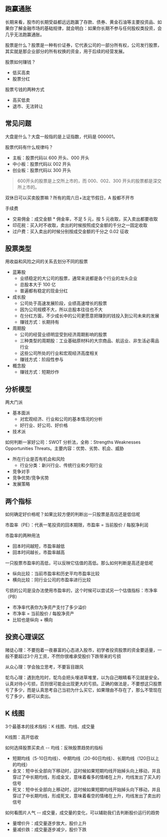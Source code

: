 ## 跑赢通胀
长期来看，股市的长期受益都远远跑赢了存款、债券、黄金石油等主要投资品、如果你了解金融市场的基础规律，就会明白：如果你长期不参与任何股权类投资，会几乎无法跑赢通胀。

股票是什么？股票是一种有价证券，它代表公司的一部分所有权，公司发行股票，其实就是那企业部分的所有权换的资金，用于后续的经营发展。

股票如何赚钱？
* 低买高卖
* 股票分红

股票亏钱的两种方式
* 高买低卖
* 退市、无法转让

## 常见问题
大盘是什么？大盘一般指的是上证指数，代码是 000001。

股票代码有什么规律吗？
* 主板：股票代码以 600 开头、000 开头
* 中小板：股票代码以 002 开头
* 创业板：股票代码以 300 开头

> 600开头的股票是上交所上市的，而 000、002、300 开头的股票都是深交所上市的。

双休日可以买卖股票嘛？所有的周六日+法定节假日，A 股都不开市

手续费
* 交易佣金：成交金额 * 佣金率，不足 5 元，按 5 元收取，买入卖出都要收取
* 印花税：买入时不收取，卖出的时候按照成交金额的千分之一固定收取
* 过户费：买入卖出的时候分别按成交金额的千分之 0.02 征收

## 股票类型
用收益和风险之间的关系去划分不同的股票
* 蓝筹股
  * 业绩稳定的大公司的股票，通常来说都是各个行业的龙头企业
  * 总股本大于 100 亿
  * 普遍都有稳定的现金分红
* 成长股
  * 公司处于高速发展阶段，业绩高速增长的股票
  * 因为公司规模不大，所以总股本往往也不大
  * 在分红方面，不少成长中的公司更愿意把赚到的钱投入到公司未来的发展
  * 赚钱方式：长期持有
* 周期股
  * 公司的经营业绩明显受到经济周期影响的股票
  * 三种类型的周期股：工业基础原材料的大宗商品、航运业、非生活必需品行业
  * 这些公司所处的行业和宏观经济高度相关
  * 赚钱方式：阶段性参与
* 概念股
  * 赚钱方式：短期炒作

## 分析模型
两大门派
* 基本面派
  * 对宏观经济、行业和公司的基本情况的分析
  * 好行业、好公司、好价格
* 技术派

如何判断一家好公司：SWOT 分析法，全称：Strengths Weaknesses Opportunities Threats。主要内容：优势、劣势、机会、威胁
* 所在行业是否有机会和风险
  * 行业分类：新兴行业、传统行业和夕阳行业
* 竞争对手
* 竞争优势/竞争劣势
* 发展策略

## 两个指标
如何确定好价格呢？如果比较方便的判断出一只股票是高估还是低估呢

市盈率（PE）：代表一笔投资的回本期限，市盈率 = 当前股价 / 每股净利润

市盈率的两种用法
* 回本时间越短，市盈率越低
* 回本时间越长，市盈率越高

一只股票市盈率的高低，可以反映它估值的高低。那么如何判断是高还是低呢
* 纵向比较：当前市盈率和历史平均市盈率比较
* 横向比较：同行业公司的市盈率进行比较

亏损的公司是没办法使用市盈率的，这个时候可以尝试另一个估值指标：市净率（PB）
* 市净率代表你为净资产支付了多少溢价
* 市净率 = 当前股价 / 每股净资产
* 比较也是纵向 + 横向

## 投资心理误区
赌徒心理：不要抱着一夜暴富的心态进入股市，初学者投资股票的资金要适量，一般不要超过3个月工资，不然你很难承受股价下跌带来的亏损

从众心理：学会独立思考，不要盲目跟风

鸵鸟心理：遇到危险时，鸵鸟会把头埋进草堆里，以为自己眼睛看不见就是安全。认真对待小亏损，否则很可能会出现更大的亏损。正确的做法是，不要想这只股票亏了多少，而是认真思考自己当初为什么买它，如果理由不存在了，那么不管现在亏了多少，都可以卖出。

## K 线图
3个最基本的技术指标：K 线图、均线、成交量

K线图：高开低收

如何选择股票买卖点 -- 均线：反映股票趋势的指标
* 短期均线（5-10日均线）、中期均线（20-60日均线）、长期均线（120日以上的均线）
* 金叉：短中长全部向下移动时，这时候如果短期均线开始掉头向上移动，并且穿过了中长期均线，形成金叉，意味着看多的情绪在上升，均线发出了买入的信号
* 死叉：短中长全部向上移动时，这时候如果短期均线开始掉头向下移动，并且穿过了中长期均线，形成死叉，意味着看空的情绪在上升，均线发出了卖出的信号

如何看图片人气 -- 成交量，成交量的变化，可以辅助我们去判断股价运行的趋势
* 量增价升：成交量逐步放大，股价上升
* 量减价跌：成交量逐步减少，股价下跌